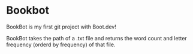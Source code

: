# Bookbot

BookBot is my first git project with Boot.dev!

BookBot takes the path of a .txt file and returns the word count and letter frequency (orderd by frequency) of that file.
